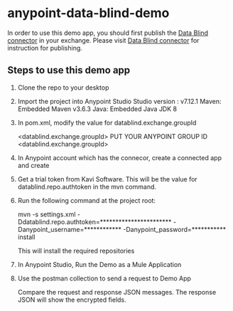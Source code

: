# anypoint-data-blind-demo

In order to use this demo app, you should first publish the [Data Blind connector](https://github.com/mjegann5/anypoint-data-blind-connector) in your exchange. Please visit [Data Blind connector](https://github.com/mjegann5/anypoint-data-blind-connector) for instruction for publishing.

## Steps to use this demo app

1. Clone the repo to your desktop

2. Import the project into Anypoint Studio 
        Studio version : v7.12.1
        Maven: Embedded Maven v3.6.3
        Java: Embedded Java JDK 8

3. In pom.xml, modify the value for datablind.exchange.groupId

    <datablind.exchange.groupId> PUT YOUR ANYPOINT GROUP ID <datablind.exchange.groupId>

4. In Anypoint account which has the connecor, create a connected app and create 

5. Get a trial token from Kavi Software. This will be the value for datablind.repo.authtoken in the mvn command.

6. Run the following command at the project root: 

    mvn -s settings.xml -Ddatablind.repo.authtoken=*********************** -Danypoint_username=************ -Danypoint_password=*********** install

    This will install the required repositories

7. In Anypoint Studio, Run the Demo as a Mule Application

8. Use the postman collection to send a request to Demo App

    Compare the request and response JSON messages. The response JSON will show the encrypted fields. 
